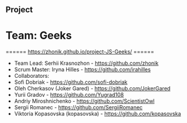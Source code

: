 ## Project

# Team: Geeks

====== https://zhonik.github.io/project-JS-Geeks/ ======

- Team Lead: Serhii Krasnozhon - https://github.com/zhonik
- Scrum Master: Iryna Hilles - https://github.com/irahilles
- Collaborators:
- Sofi Dobriak - https://github.com/sofi-dobriak
- Oleh Cherkasov (Joker Gared) - https://github.com/JokerGared
- Yurii Gradov - https://github.com/Yugrad108
- Andriy Miroshnichenko - https://github.com/ScientistOwl
- Sergii Romanec - https://github.com/SergiiRomanec
- Viktoria Kopasovska (kopasovska) - https://github.com/kopasovska
